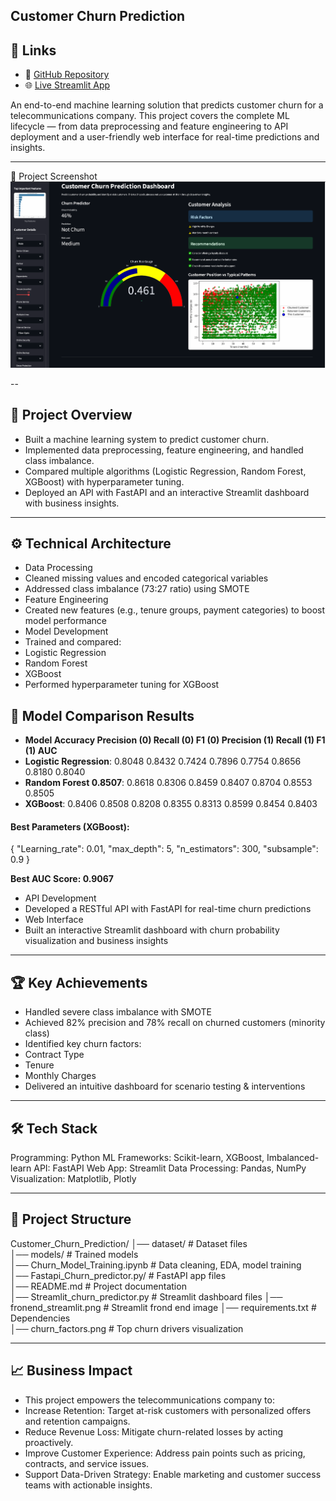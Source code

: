 Customer Churn Prediction
---

## 🔗 Links
- 📘 [GitHub Repository](https://github.com/FarazTheAnalyst/Data-Scientist-Portfolio/tree/main/TelcoCustomerChurnPredition)
- 🌐 [Live Streamlit App](https://data-scientist-portfolio-7swrze5vljzzswcecxemtz.streamlit.app/)

An end-to-end machine learning solution that predicts customer churn for a telecommunications company.
This project covers the complete ML lifecycle — from data preprocessing and feature engineering to API deployment and a user-friendly web interface for real-time predictions and insights.

---

📸 Project Screenshot
![Customer Churn Predictor](https://github.com/FarazTheAnalyst/Data-Scientist-Portfolio/blob/main/TelcoCustomerChurnPredition/fronend_streamlit.png)

--

## 📌 Project Overview

- Built a machine learning system to predict customer churn.
- Implemented data preprocessing, feature engineering, and handled class imbalance.
- Compared multiple algorithms (Logistic Regression, Random Forest, XGBoost) with hyperparameter tuning.
- Deployed an API with FastAPI and an interactive Streamlit dashboard with business insights.

---

## ⚙️ Technical Architecture

- Data Processing
- Cleaned missing values and encoded categorical variables
- Addressed class imbalance (73:27 ratio) using SMOTE
- Feature Engineering
- Created new features (e.g., tenure groups, payment categories) to boost model performance
- Model Development
- Trained and compared:
- Logistic Regression
- Random Forest
- XGBoost
- Performed hyperparameter tuning for XGBoost

## 🍨 Model Comparison Results

- **Model	Accuracy	Precision (0)	Recall (0)	F1 (0)	Precision (1)	Recall (1)	F1 (1)	AUC**
- **Logistic Regression**:	0.8048	0.8432	0.7424	0.7896	0.7754	0.8656	0.8180	0.8040
- **Random Forest	0.8507**:	0.8618	0.8306	0.8459	0.8407	0.8704	0.8553	0.8505
- **XGBoost**:	0.8406	0.8508	0.8208	0.8355	0.8313	0.8599	0.8454	0.8403

#### Best Parameters (XGBoost):

{
  "Learning_rate": 0.01,
  "max_depth": 5,
  "n_estimators": 300,
  "subsample": 0.9
}

**Best AUC Score: 0.9067**

- API Development
- Developed a RESTful API with FastAPI for real-time churn predictions
- Web Interface
- Built an interactive Streamlit dashboard with churn probability visualization and business insights

---

## 🏆 Key Achievements

- Handled severe class imbalance with SMOTE
- Achieved 82% precision and 78% recall on churned customers (minority class)
- Identified key churn factors:
- Contract Type
- Tenure
- Monthly Charges
- Delivered an intuitive dashboard for scenario testing & interventions


---

## 🛠️ Tech Stack

Programming: Python
ML Frameworks: Scikit-learn, XGBoost, Imbalanced-learn
API: FastAPI
Web App: Streamlit
Data Processing: Pandas, NumPy
Visualization: Matplotlib, Plotly

---

## 📂 Project Structure
Customer_Churn_Prediction/
│── dataset/                           # Dataset files  
│── models/                            # Trained models  
│── Churn_Model_Training.ipynb         # Data cleaning, EDA, model training  
│── Fastapi_Churn_predictor.py/        # FastAPI app files  
│── README.md                          # Project documentation   
│── Streamlit_churn_predictor.py       # Streamlit dashboard files 
│── fronend_streamlit.png              # Streamlit frond end image
│── requirements.txt                   # Dependencies  
│── churn_factors.png                  # Top churn drivers visualization  


---

## 📈 Business Impact

- This project empowers the telecommunications company to:
- Increase Retention: Target at-risk customers with personalized offers and retention campaigns.
- Reduce Revenue Loss: Mitigate churn-related losses by acting proactively.
- Improve Customer Experience: Address pain points such as pricing, contracts, and service issues.
- Support Data-Driven Strategy: Enable marketing and customer success teams with actionable insights.
